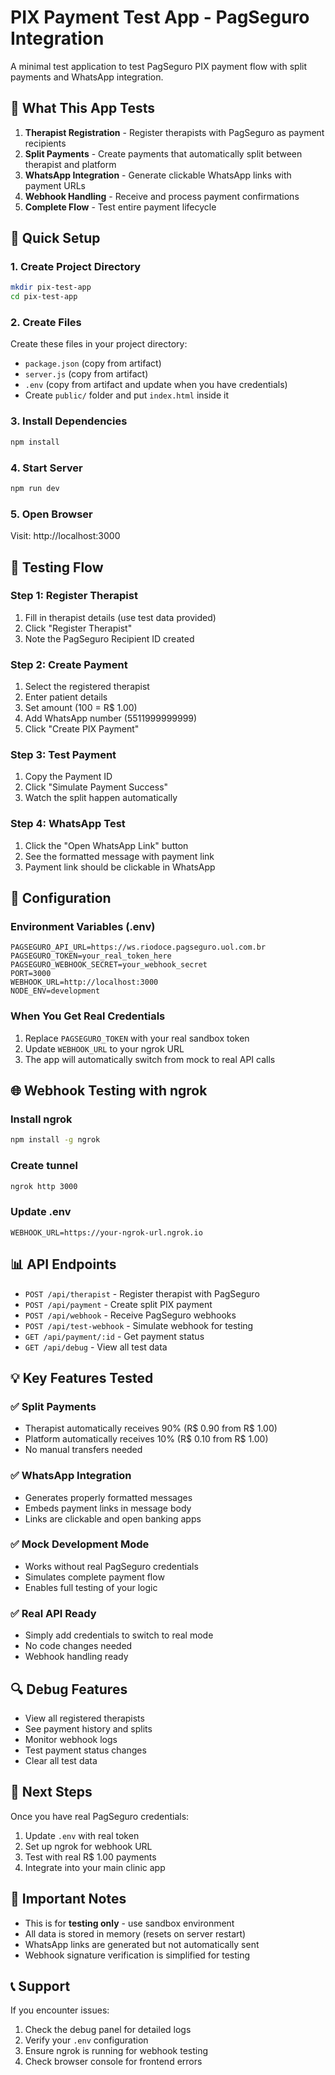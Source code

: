 # PIX Payment Test App - PagSeguro Integration

A minimal test application to test PagSeguro PIX payment flow with split payments and WhatsApp integration.

## 🎯 What This App Tests

1. **Therapist Registration** - Register therapists with PagSeguro as payment recipients
2. **Split Payments** - Create payments that automatically split between therapist and platform
3. **WhatsApp Integration** - Generate clickable WhatsApp links with payment URLs
4. **Webhook Handling** - Receive and process payment confirmations
5. **Complete Flow** - Test entire payment lifecycle

## 🚀 Quick Setup

### 1. Create Project Directory
```bash
mkdir pix-test-app
cd pix-test-app
```

### 2. Create Files
Create these files in your project directory:

- `package.json` (copy from artifact)
- `server.js` (copy from artifact)
- `.env` (copy from artifact and update when you have credentials)
- Create `public/` folder and put `index.html` inside it

### 3. Install Dependencies
```bash
npm install
```

### 4. Start Server
```bash
npm run dev
```

### 5. Open Browser
Visit: http://localhost:3000

## 📱 Testing Flow

### Step 1: Register Therapist
1. Fill in therapist details (use test data provided)
2. Click "Register Therapist"
3. Note the PagSeguro Recipient ID created

### Step 2: Create Payment  
1. Select the registered therapist
2. Enter patient details
3. Set amount (100 = R$ 1.00)
4. Add WhatsApp number (5511999999999)
5. Click "Create PIX Payment"

### Step 3: Test Payment
1. Copy the Payment ID
2. Click "Simulate Payment Success"
3. Watch the split happen automatically

### Step 4: WhatsApp Test
1. Click the "Open WhatsApp Link" button
2. See the formatted message with payment link
3. Payment link should be clickable in WhatsApp

## 🔧 Configuration

### Environment Variables (.env)
```env
PAGSEGURO_API_URL=https://ws.riodoce.pagseguro.uol.com.br
PAGSEGURO_TOKEN=your_real_token_here
PAGSEGURO_WEBHOOK_SECRET=your_webhook_secret
PORT=3000
WEBHOOK_URL=http://localhost:3000
NODE_ENV=development
```

### When You Get Real Credentials
1. Replace `PAGSEGURO_TOKEN` with your real sandbox token
2. Update `WEBHOOK_URL` to your ngrok URL
3. The app will automatically switch from mock to real API calls

## 🌐 Webhook Testing with ngrok

### Install ngrok
```bash
npm install -g ngrok
```

### Create tunnel
```bash
ngrok http 3000
```

### Update .env
```env
WEBHOOK_URL=https://your-ngrok-url.ngrok.io
```

## 📊 API Endpoints

- `POST /api/therapist` - Register therapist with PagSeguro
- `POST /api/payment` - Create split PIX payment
- `POST /api/webhook` - Receive PagSeguro webhooks
- `POST /api/test-webhook` - Simulate webhook for testing
- `GET /api/payment/:id` - Get payment status
- `GET /api/debug` - View all test data

## 💡 Key Features Tested

### ✅ Split Payments
- Therapist automatically receives 90% (R$ 0.90 from R$ 1.00)
- Platform automatically receives 10% (R$ 0.10 from R$ 1.00)
- No manual transfers needed

### ✅ WhatsApp Integration
- Generates properly formatted messages
- Embeds payment links in message body
- Links are clickable and open banking apps

### ✅ Mock Development Mode
- Works without real PagSeguro credentials
- Simulates complete payment flow
- Enables full testing of your logic

### ✅ Real API Ready
- Simply add credentials to switch to real mode
- No code changes needed
- Webhook handling ready

## 🔍 Debug Features

- View all registered therapists
- See payment history and splits
- Monitor webhook logs
- Test payment status changes
- Clear all test data

## 🎯 Next Steps

Once you have real PagSeguro credentials:

1. Update `.env` with real token
2. Set up ngrok for webhook URL
3. Test with real R$ 1.00 payments
4. Integrate into your main clinic app

## 🚨 Important Notes

- This is for **testing only** - use sandbox environment
- All data is stored in memory (resets on server restart)
- WhatsApp links are generated but not automatically sent
- Webhook signature verification is simplified for testing

## 📞 Support

If you encounter issues:
1. Check the debug panel for detailed logs
2. Verify your `.env` configuration
3. Ensure ngrok is running for webhook testing
4. Check browser console for frontend errors